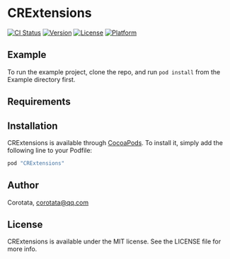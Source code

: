 # CRExtensions

[![CI Status](http://img.shields.io/travis/Corotata/CRExtensions.svg?style=flat)](https://travis-ci.org/Corotata/CRExtensions)
[![Version](https://img.shields.io/cocoapods/v/CRExtensions.svg?style=flat)](http://cocoapods.org/pods/CRExtensions)
[![License](https://img.shields.io/cocoapods/l/CRExtensions.svg?style=flat)](http://cocoapods.org/pods/CRExtensions)
[![Platform](https://img.shields.io/cocoapods/p/CRExtensions.svg?style=flat)](http://cocoapods.org/pods/CRExtensions)

## Example

To run the example project, clone the repo, and run `pod install` from the Example directory first.

## Requirements

## Installation

CRExtensions is available through [CocoaPods](http://cocoapods.org). To install
it, simply add the following line to your Podfile:

```ruby
pod "CRExtensions"
```

## Author

Corotata, corotata@qq.com

## License

CRExtensions is available under the MIT license. See the LICENSE file for more info.
